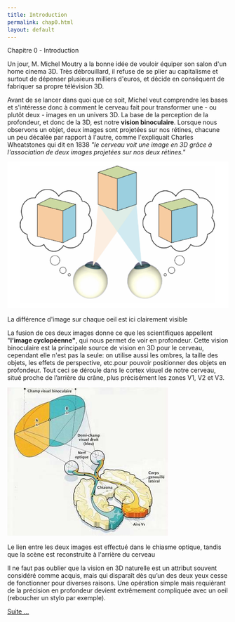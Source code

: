 ```yaml
---
title: Introduction
permalink: chap0.html
layout: default
---
```


<div class="title-box">Chapitre 0 - Introduction</div>

Un jour, M. Michel Moutry a la bonne idée de vouloir équiper son salon d'un home cinema 3D. Très débrouillard, il refuse de se plier au capitalisme et surtout de dépenser plusieurs milliers d'euros, et décide en conséquent de fabriquer sa propre télévision 3D.

Avant de se lancer dans quoi que ce soit, Michel veut comprendre les bases et s'intéresse donc à comment le cerveau fait pour transformer une - ou plutôt deux - images en un univers 3D. La base de la perception de la profondeur, et donc de la 3D, est notre **vision binoculaire**. Lorsque nous observons un objet, deux images sont projetées sur nos rétines, chacune un peu décalée par rapport à l'autre, comme l'expliquait Charles Wheatstones qui dit en 1838 *"le cerveau voit une image en 3D grâce à l'association de deux images projetées sur nos deux rétines."*

![Vision Binoculaire](assets/img/vision-binoculaire.png)
<div class="caption">La différence d'image sur chaque oeil est ici clairement visible</div>

La fusion de ces deux images donne ce que les scientifiques appellent "**l’image cyclopéenne"**, qui nous permet de voir en profondeur. Cette vision binoculaire est la principale source de vision en 3D pour le cerveau, cependant elle n'est pas la seule: on utilise aussi les ombres, la taille des objets, les effets de perspective, etc.pour pouvoir positionner des objets en profondeur. Tout ceci se déroule dans le cortex visuel de notre cerveau, situé proche de l’arrière du crâne, plus précisément les zones V1, V2 et V3. 

![Cerveau](assets/img/cerveau.jpg)

<div class="caption">Le lien entre les deux images est effectué dans le chiasme optique, tandis que la scène est reconstruite à l'arrière du cerveau</div>

Il ne faut pas oublier que la vision en 3D naturelle est un attribut souvent considéré comme acquis, mais qui disparaît dès qu’un des deux yeux cesse de fonctionner pour diverses raisons. Une opération simple mais requièrant de la précision en profondeur devient extrêmement compliquée avec un oeil (reboucher un stylo par exemple).

<a href="{{ '/chap1' | prepend: site.baseurl | prepend: site.url }}">Suite ...</a>



